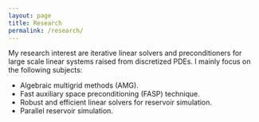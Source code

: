 ```yaml
---
layout: page
title: Research 
permalink: /research/
---
```


My research interest are iterative linear solvers and preconditioners for large scale linear systems raised from discretized PDEs. I mainly focus on the following subjects:

*  Algebraic multigrid methods (AMG).
*  Fast auxiliary space preconditioning (FASP) technique.
*  Robust and efficient linear solvers for reservoir simulation.
*  Parallel reservoir simulation.
